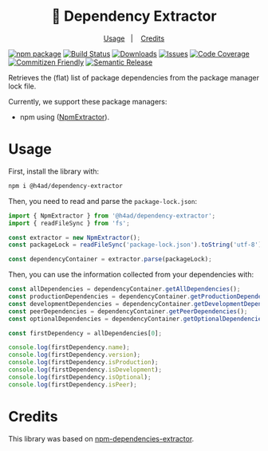 <h1 align="center">
  🚀 Dependency Extractor
</h1>

<p align="center">
  <a href="#usage">Usage</a>&nbsp;&nbsp;&nbsp;|&nbsp;&nbsp;&nbsp;
  <a href="#credits">Credits</a>
</p>

[![npm package][npm-img]][npm-url]
[![Build Status][build-img]][build-url]
[![Downloads][downloads-img]][downloads-url]
[![Issues][issues-img]][issues-url]
[![Code Coverage][codecov-img]][codecov-url]
[![Commitizen Friendly][commitizen-img]][commitizen-url]
[![Semantic Release][semantic-release-img]][semantic-release-url]

Retrieves the (flat) list of package dependencies from the package manager lock file.

Currently, we support these package managers:

- npm using ([NpmExtractor](./src/npm-extractor.ts)).

# Usage

First, install the library with:

```bash
npm i @h4ad/dependency-extractor
```

Then, you need to read and parse the `package-lock.json`:

```js
import { NpmExtractor } from '@h4ad/dependency-extractor';
import { readFileSync } from 'fs';

const extractor = new NpmExtractor();
const packageLock = readFileSync('package-lock.json').toString('utf-8');

const dependencyContainer = extractor.parse(packageLock);
```

Then, you can use the information collected from your dependencies with:

```js
const allDependencies = dependencyContainer.getAllDependencies();
const productionDependencies = dependencyContainer.getProductionDependencies();
const developmentDependencies = dependencyContainer.getDevelopmentDependencies();
const peerDependencies = dependencyContainer.getPeerDependencies();
const optionalDependencies = dependencyContainer.getOptionalDependencies();

const firstDependency = allDependencies[0];

console.log(firstDependency.name);
console.log(firstDependency.version);
console.log(firstDependency.isProduction);
console.log(firstDependency.isDevelopment);
console.log(firstDependency.isOptional);
console.log(firstDependency.isPeer);
```

# Credits

This library was based on [npm-dependencies-extractor](https://github.com/philips-software/npm-dependencies-extractor).

[build-img]:https://github.com/H4ad/dependency-extractor/actions/workflows/release.yml/badge.svg

[build-url]:https://github.com/H4ad/dependency-extractor/actions/workflows/release.yml

[downloads-img]:https://img.shields.io/npm/dt/dependency-extractor

[downloads-url]:https://www.npmtrends.com/@h4ad/dependency-extractor

[npm-img]:https://img.shields.io/npm/v/@h4ad/dependency-extractor

[npm-url]:https://www.npmjs.com/package/@h4ad/dependency-extractor

[issues-img]:https://img.shields.io/github/issues/H4ad/dependency-extractor

[issues-url]:https://github.com/H4ad/dependency-extractor/issues

[codecov-img]:https://codecov.io/gh/H4ad/dependency-extractor/branch/main/graph/badge.svg

[codecov-url]:https://codecov.io/gh/H4ad/dependency-extractor

[semantic-release-img]:https://img.shields.io/badge/%20%20%F0%9F%93%A6%F0%9F%9A%80-semantic--release-e10079.svg

[semantic-release-url]:https://github.com/semantic-release/semantic-release

[commitizen-img]:https://img.shields.io/badge/commitizen-friendly-brightgreen.svg

[commitizen-url]:http://commitizen.github.io/cz-cli/
